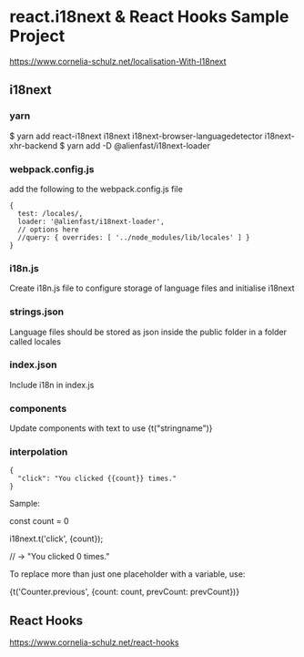 # react.i18next & React Hooks Sample Project

https://www.cornelia-schulz.net/localisation-With-I18next
## i18next
### yarn
$ yarn add react-i18next i18next i18next-browser-languagedetector i18next-xhr-backend
$ yarn add -D @alienfast/i18next-loader

### webpack.config.js
add the following to the webpack.config.js file


    {
      test: /locales/,
      loader: '@alienfast/i18next-loader',
      // options here
      //query: { overrides: [ '../node_modules/lib/locales' ] }
    }

### i18n.js
Create i18n.js file to configure storage of language files and initialise i18next

### strings.json
Language files should be stored as json inside the public folder in a folder called locales

### index.json
Include i18n in index.js

### components
Update components with text to use {t("stringname")}

### interpolation


    {
      "click": "You clicked {{count}} times."
    }


Sample:


const count = 0

i18next.t('click', {count});

// -> "You clicked 0 times."

To replace more than just one placeholder with a variable, use:

<p>{t('Counter.previous', {count: count, prevCount: prevCount})}</p>


## React Hooks
https://www.cornelia-schulz.net/react-hooks
